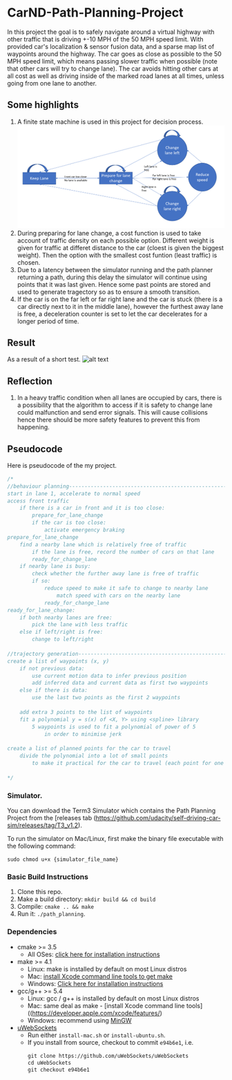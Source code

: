 # CarND-Path-Planning-Project
In this project the goal is to safely navigate around a virtual highway with other traffic that is driving +-10 MPH of the 50 MPH speed limit. With provided car's localization & sensor fusion data, and a sparse map list of waypoints around the highway. The car goes as close as possible to the 50 MPH speed limit, which means passing slower traffic when possible (note that other cars will try to change lane). The car avoids hitting other cars at all cost as well as driving inside of the marked road lanes at all times, unless going from one lane to another.

[//]: # (Image Reference)

[image1]: ./images/FSM.png
[image2]: ./images/result.png

## Some highlights
1. A finite state machine is used in this project for decision process.
![alt text][image1]
2. During preparing for lane change, a cost function is used to take account of traffic density on each possible option. Different weight is given for traffic at differet distance to the car (cloest is given the biggest weight). Then the option with the smallest cost funtion (least traffic) is chosen.
3. Due to a latency between the simulator running and the path planner returning a path, during this delay the simulator will continue using points that it was last given. Hence some past points are stored and used to generate tragectory so as to ensure a smooth transition.
4. If the car is on the far left or far right lane and the car is stuck (there is a car directly next to it in the middle lane), however the furthest away lane is free, a deceleration counter is set to let the car decelerates for a longer period of time.

## Result
As a result of a short test.
![alt text][image2]

## Reflection
1. In a heavy traffic condition when all lanes are occupied by cars, there is a possibility that the algorithm to access if it is safety to change lane could malfunction and send error signals. This will cause collisions hence there should be more safety features to prevent this from happening.


## Pseudocode
Here is pseudocode of the my project.

```cpp
/*
//behaviour planning---------------------------------------------------
start in lane 1, accelerate to normal speed
access front traffic
    if there is a car in front and it is too close:
        prepare_for_lane_change
        if the car is too close:
            activate emergency braking
prepare_for_lane_change
    find a nearby lane which is relatively free of traffic
        if the lane is free, record the number of cars on that lane
        ready_for_change_lane
    if nearby lane is busy:
        check whether the further away lane is free of traffic
        if so:
            reduce speed to make it safe to change to nearby lane
                match speed with cars on the nearby lane
            ready_for_change_lane
ready_for_lane_change:
    if both nearby lanes are free:
        pick the lane with less traffic
    else if left/right is free:
        change to left/right

//trajectory generation------------------------------------------------
create a list of waypoints (x, y)
    if not previous data:
        use current motion data to infer previous position
        add inferred data and current data as first two waypoints
    else if there is data:
        use the last two points as the first 2 waypoints
    
    add extra 3 points to the list of waypoints
    fit a polynomial y = s(x) of <X, Y> using <spline> library
        5 waypoints is used to fit a polynomial of power of 5
            in order to minimise jerk

create a list of planned points for the car to travel
    divide the polynomial into a lot of small points
        to make it practical for the car to travel (each point for one refresh 0.02s)

*/
```

### Simulator.
You can download the Term3 Simulator which contains the Path Planning Project from the [releases tab (https://github.com/udacity/self-driving-car-sim/releases/tag/T3_v1.2).  

To run the simulator on Mac/Linux, first make the binary file executable with the following command:
```shell
sudo chmod u+x {simulator_file_name}
```

### Basic Build Instructions

1. Clone this repo.
2. Make a build directory: `mkdir build && cd build`
3. Compile: `cmake .. && make`
4. Run it: `./path_planning`.

### Dependencies

* cmake >= 3.5
  * All OSes: [click here for installation instructions](https://cmake.org/install/)
* make >= 4.1
  * Linux: make is installed by default on most Linux distros
  * Mac: [install Xcode command line tools to get make](https://developer.apple.com/xcode/features/)
  * Windows: [Click here for installation instructions](http://gnuwin32.sourceforge.net/packages/make.htm)
* gcc/g++ >= 5.4
  * Linux: gcc / g++ is installed by default on most Linux distros
  * Mac: same deal as make - [install Xcode command line tools]((https://developer.apple.com/xcode/features/)
  * Windows: recommend using [MinGW](http://www.mingw.org/)
* [uWebSockets](https://github.com/uWebSockets/uWebSockets)
  * Run either `install-mac.sh` or `install-ubuntu.sh`.
  * If you install from source, checkout to commit `e94b6e1`, i.e.
    ```
    git clone https://github.com/uWebSockets/uWebSockets 
    cd uWebSockets
    git checkout e94b6e1
    ```
